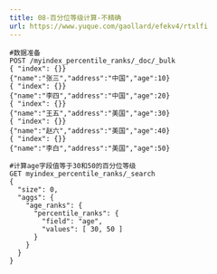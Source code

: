 ```yaml
---
title: 08-百分位等级计算-不精确
url: https://www.yuque.com/gaollard/efekv4/rtxlfi
---
```


    #数据准备
    POST /myindex_percentile_ranks/_doc/_bulk
    { "index": {}}
    {"name":"张三","address":"中国","age":10}
    { "index": {}}
    {"name":"李四","address":"中国","age":20}
    { "index": {}}
    {"name":"王五","address":"美国","age":30}
    { "index": {}}
    {"name":"赵六","address":"美国","age":40}
    { "index": {}}
    {"name":"李白","address":"美国","age":50}
         
    #计算age字段值等于30和50的百分位等级
    GET myindex_percentile_ranks/_search
    {
      "size": 0,
      "aggs": {
        "age_ranks": {
          "percentile_ranks": {
            "field": "age",   
            "values": [ 30, 50 ]
          }
        }
      }
    }
